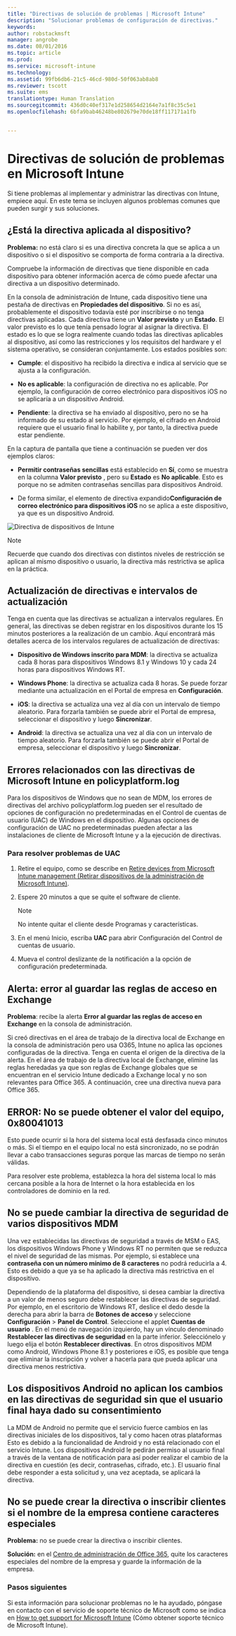 ```yaml
---
title: "Directivas de solución de problemas | Microsoft Intune"
description: "Solucionar problemas de configuración de directivas."
keywords: 
author: robstackmsft
manager: angrobe
ms.date: 08/01/2016
ms.topic: article
ms.prod: 
ms.service: microsoft-intune
ms.technology: 
ms.assetid: 99fb6db6-21c5-46cd-980d-50f063ab8ab8
ms.reviewer: tscott
ms.suite: ems
translationtype: Human Translation
ms.sourcegitcommit: 436d0c40ef317e1d258654d2164e7a1f8c35c5e1
ms.openlocfilehash: 6bfa9bab46248be802679e70de18ff117171a1fb


---
```


# Directivas de solución de problemas en Microsoft Intune

Si tiene problemas al implementar y administrar las directivas con Intune, empiece aquí. En este tema se incluyen algunos problemas comunes que pueden surgir y sus soluciones.

## ¿Está la directiva aplicada al dispositivo?
**Problema:** no está claro si es una directiva concreta la que se aplica a un dispositivo o si el dispositivo se comporta de forma contraria a la directiva.

Compruebe la información de directivas que tiene disponible en cada dispositivo para obtener información acerca de cómo puede afectar una directiva a un dispositivo determinado.

En la consola de administración de Intune, cada dispositivo tiene una pestaña de directivas en **Propiedades del dispositivo**. Si no es así, probablemente el dispositivo todavía esté por inscribirse o no tenga directivas aplicadas. Cada directiva tiene un **Valor previsto** y un **Estado**. El valor previsto es lo que tenía pensado lograr al asignar la directiva. El estado es lo que se logra realmente cuando todas las directivas aplicables al dispositivo, así como las restricciones y los requisitos del hardware y el sistema operativo, se consideran conjuntamente. Los estados posibles son:

-   **Cumple**: el dispositivo ha recibido la directiva e indica al servicio que se ajusta a la configuración.

-   **No es aplicable**: la configuración de directiva no es aplicable. Por ejemplo, la configuración de correo electrónico para dispositivos iOS no se aplicaría a un dispositivo Android.

-   **Pendiente**: la directiva se ha enviado al dispositivo, pero no se ha informado de su estado al servicio. Por ejemplo, el cifrado en Android requiere que el usuario final lo habilite y, por tanto, la directiva puede estar pendiente.

En la captura de pantalla que tiene a continuación se pueden ver dos ejemplos claros:

-   **Permitir contraseñas sencillas** está establecido en **Sí**, como se muestra en la columna **Valor previsto** , pero su **Estado** es **No aplicable**. Esto es porque no se admiten contraseñas sencillas para dispositivos Android.

-   De forma similar, el elemento de directiva expandido**Configuración de correo electrónico para dispositivos iOS** no se aplica a este dispositivo, ya que es un dispositivo Android.

![Directiva de dispositivos de Intune](../media/Intune-Device-Policy-v.2.jpg)

> [!NOTE]
> Recuerde que cuando dos directivas con distintos niveles de restricción se aplican al mismo dispositivo o usuario, la directiva más restrictiva se aplica en la práctica.

## Actualización de directivas e intervalos de actualización
Tenga en cuenta que las directivas se actualizan a intervalos regulares. En general, las directivas se deben registrar en los dispositivos durante los 15 minutos posteriores a la realización de un cambio. Aquí encontrará más detalles acerca de los intervalos regulares de actualización de directivas:

-   **Dispositivo de Windows inscrito para MDM**: la directiva se actualiza cada 8 horas para dispositivos Windows 8.1 y Windows 10 y cada 24 horas para dispositivos Windows RT.

-   **Windows Phone**: la directiva se actualiza cada 8 horas. Se puede forzar mediante una actualización en el Portal de empresa en **Configuración**.

-   **iOS**: la directiva se actualiza una vez al día con un intervalo de tiempo aleatorio. Para forzarla también se puede abrir el Portal de empresa, seleccionar el dispositivo y luego **Sincronizar**.

-   **Android**: la directiva se actualiza una vez al día con un intervalo de tiempo aleatorio. Para forzarla también se puede abrir el Portal de empresa, seleccionar el dispositivo y luego **Sincronizar**.

## Errores relacionados con las directivas de Microsoft Intune en policyplatform.log
Para los dispositivos de Windows que no sean de MDM, los errores de directivas del archivo policyplatform.log pueden ser el resultado de opciones de configuración no predeterminadas en el Control de cuentas de usuario (UAC) de Windows en el dispositivo. Algunas opciones de configuración de UAC no predeterminadas pueden afectar a las instalaciones de cliente de Microsoft Intune y a la ejecución de directivas.

### Para resolver problemas de UAC

1.  Retire el equipo, como se describe en [Retire devices from Microsoft Intune management (Retirar dispositivos de la administración de Microsoft Intune)](/intune/deploy-use/retire-devices-from-microsoft-intune-management).

2.  Espere 20 minutos a que se quite el software de cliente.

    > [!NOTE]
    > No intente quitar el cliente desde Programas y características.

3.  En el menú Inicio, escriba **UAC** para abrir Configuración del Control de cuentas de usuario.

4.  Mueva el control deslizante de la notificación a la opción de configuración predeterminada.


## Alerta: error al guardar las reglas de acceso en Exchange
**Problema**: recibe la alerta **Error al guardar las reglas de acceso en Exchange**  en la consola de administración.

Si creó directivas en el área de trabajo de la directiva local de Exchange en la consola de administración pero usa O365, Intune no aplica las opciones configuradas de la directiva. Tenga en cuenta el origen de la directiva de la alerta.  En el área de trabajo de la directiva local de Exchange, elimine las reglas heredadas ya que son reglas de Exchange globales que se encuentran en el servicio Intune dedicado a Exchange local y no son relevantes para Office 365. A continuación, cree una directiva nueva para Office 365.

## ERROR: No se puede obtener el valor del equipo, 0x80041013
Esto puede ocurrir si la hora del sistema local está desfasada cinco minutos o más. Si el tiempo en el equipo local no está sincronizado, no se podrán llevar a cabo transacciones seguras porque las marcas de tiempo no serán válidas.

Para resolver este problema, establezca la hora del sistema local lo más cercana posible a la hora de Internet o la hora establecida en los controladores de dominio en la red.

## No se puede cambiar la directiva de seguridad de varios dispositivos MDM
Una vez establecidas las directivas de seguridad a través de MSM o EAS, los dispositivos Windows Phone y Windows RT no permiten que se reduzca el nivel de seguridad de las mismas. Por ejemplo, si establece una **contraseña con un número mínimo de 8 caracteres** no podrá reducirla a 4. Esto es debido a que ya se ha aplicado la directiva más restrictiva en el dispositivo.

Dependiendo de la plataforma del dispositivo, si desea cambiar la directiva a un valor de menos seguro debe restablecer las directivas de seguridad.
Por ejemplo, en el escritorio de Windows RT, deslice el dedo desde la derecha para abrir la barra de **Botones de acceso** y seleccione **Configuración** &gt; **Panel de Control**.  Seleccione el applet **Cuentas de usuario** .
En el menú de navegación izquierdo, hay un vínculo denominado **Restablecer las directivas de seguridad** en la parte inferior. Selecciónelo y luego elija el botón **Restablecer directivas**.
En otros dispositivos MDM como Android, Windows Phone 8.1 y posteriores e iOS, es posible que tenga que eliminar la inscripción y volver a hacerla para que pueda aplicar una directiva menos restrictiva.

## Los dispositivos Android no aplican los cambios en las directivas de seguridad sin que el usuario final haya dado su consentimiento
La MDM de Android no permite que el servicio fuerce cambios en las directivas iniciales de los dispositivos, tal y como hacen otras plataformas Esto es debido a la funcionalidad de Android y no está relacionado con el servicio Intune. Los dispositivos Android le pedirán permiso al usuario final a través de la ventana de notificación para así poder realizar el cambio de la directiva en cuestión (es decir, contraseñas, cifrado, etc.).  El usuario final debe responder a esta solicitud y, una vez aceptada, se aplicará la directiva.

## No se puede crear la directiva o inscribir clientes si el nombre de la empresa contiene caracteres especiales
**Problema:** no se puede crear la directiva o inscribir clientes.

**Solución:** en el [Centro de administración de Office 365](https://portal.office.com/), quite los caracteres especiales del nombre de la empresa y guarde la información de la empresa.

### Pasos siguientes
Si esta información para solucionar problemas no le ha ayudado, póngase en contacto con el servicio de soporte técnico de Microsoft como se indica en [How to get support for Microsoft Intune](how-to-get-support-for-microsoft-intune.md) (Cómo obtener soporte técnico de Microsoft Intune).



<!--HONumber=Aug16_HO2-->


